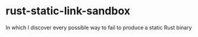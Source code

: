 # rust-static-link-sandbox
In which I discover every possible way to fail to produce a static Rust binary

